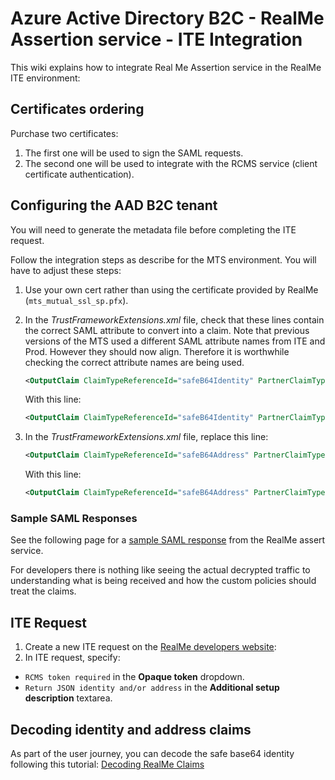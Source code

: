# Azure Active Directory B2C - RealMe Assertion service - ITE Integration

This wiki explains how to integrate Real Me Assertion service in the RealMe ITE environment:

## Certificates ordering

Purchase two certificates:

1. The first one will be used to sign the SAML requests.
2. The second one will be used to integrate with the RCMS service (client certificate authentication).

## Configuring the AAD B2C tenant

You will need to generate the metadata file before completing the ITE request.

Follow the integration steps as describe for the MTS environment. You will have to adjust these steps:

1. Use your own cert rather than using the certificate provided by RealMe (`mts_mutual_ssl_sp.pfx`).
2. In the *TrustFrameworkExtensions.xml* file, check that these lines contain the correct SAML attribute to convert into a claim.   Note that previous versions of the MTS used a different SAML attribute names from ITE and Prod. However they should now align.  Therefore it is worthwhile checking the correct attribute names are being used.

    ```xml
    <OutputClaim ClaimTypeReferenceId="safeB64Identity" PartnerClaimType="urn:nzl:govt:ict:stds:authn:safeb64:attribute:igovt:IVS:Assertion:Identity" />
    ```

    With this line:

    ```xml
    <OutputClaim ClaimTypeReferenceId="safeB64Identity" PartnerClaimType="urn:nzl:govt:ict:stds:authn:safeb64:attribute:igovt:IVS:Assertion:JSON:Identity" />
    ```

3. In the *TrustFrameworkExtensions.xml* file, replace this line:

    ```xml
    <OutputClaim ClaimTypeReferenceId="safeB64Address" PartnerClaimType="urn:nzl:govt:ict:stds:authn:safeb64:attribute:NZPost:AVS:Assertion:Address" />
    ```

    With this line:

    ```xml
    <OutputClaim ClaimTypeReferenceId="safeB64Address" PartnerClaimType="urn:nzl:govt:ict:stds:authn:safeb64:attribute:NZPost:AVS:Assertion:JSON:Address" />
    ```

### Sample SAML Responses

See the following page for a [sample SAML response](./SAML-Samples/sample-saml-assert-response.md) from the RealMe assert service.

For developers there is nothing like seeing the actual decrypted traffic to understanding what is being received and how the custom policies should treat the claims.

## ITE Request

1. Create a new ITE request on the [RealMe developers website](https://developers.realme.govt.nz/):
2. In ITE request, specify:

- `RCMS token required` in the **Opaque token** dropdown.
- `Return JSON identity and/or address` in the **Additional setup description** textarea.

## Decoding identity and address claims

As part of the user journey, you can decode the safe base64 identity following this tutorial: [Decoding RealMe Claims](./Decoding-RealMe-Claims.md)
